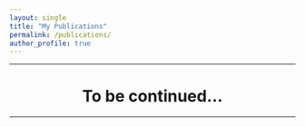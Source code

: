 ```yaml
---
layout: single 
title: "My Publications"
permalink: /publications/ 
author_profile: true 
---
```


---

<h1 style="text-align:center;">To be continued...</h1>

---
